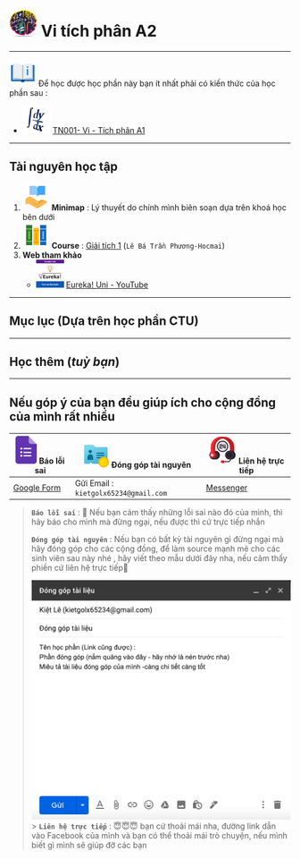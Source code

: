 # <img src="https://raw.githubusercontent.com/Zenfection/Image/master/2020/12/23-20-05-50-gt2%20-%2001.png" title="" alt="gt2 - 01.png" data-align="inline">  Vi tích phân A2

---

![icons8-user_manual.png](https://raw.githubusercontent.com/Zenfection/Image/master/2020/12/23-22-00-06-icons8-user_manual.png) Để học được học phần này bạn ít nhất phải có kiến thức của học phần sau :

- [![gt1png](https://raw.githubusercontent.com/Zenfection/Image/master/2020/12/23-19-55-49-gt1.png)](https://zenfection.github.io/CTU/TN001-Vi%20tich%20phan%20A1/) [TN001- Vi - Tích phân A1](https://zenfection.github.io/CTU/TN001-Vi%20tich%20phan%20A1/)

---

## Tài nguyên học tập

1. ![icons8knowledgesharingpng](https://raw.githubusercontent.com/Zenfection/Image/master/2020/12/23-21-53-25-icons8-knowledge_sharing.png) **Minimap** : Lý thuyết do chính mình biên soạn dựa trên khoá học bên dưới
2. ![icons8coursepng](https://raw.githubusercontent.com/Zenfection/Image/master/2020/12/23-21-54-39-icons8-course.png) **Course** : [Giải tích 1](https://drive.google.com/drive/folders/1mT2icDFnbTzyd2I3wKXz8Za9dg_mlgRK?usp=sharing) (`Lê Bá Trần Phương-Hocmai`)
3. **Web tham khảo**
   - ![eurekapng](https://raw.githubusercontent.com/Zenfection/Image/master/2020/12/23-21-57-18-eureka.png) [Eureka! Uni - YouTube](https://www.youtube.com/c/EurekaUni/playlists?view=50&sort=dd&shelf_id=2)

---

## Mục lục (Dựa trên học phần CTU)

---

## Học thêm (*tuỳ bạn*)

---

## Nếu góp ý của bạn đều giúp ích cho cộng đồng của mình rất nhiều

| ![googleformslogo2BA8295903seeklogocom  01png](https://raw.githubusercontent.com/Zenfection/Image/master/2020/12/23-21-03-42-google-forms-logo-2BA8295903-seeklogo.com%20-%2001.png) Báo lỗi sai | ![icons8newcontactpng](https://raw.githubusercontent.com/Zenfection/Image/master/2020/12/23-21-05-27-icons8-new_contact.png) Đóng góp tài nguyên | ![24 Supportpng](https://raw.githubusercontent.com/Zenfection/Image/master/2020/12/23-20-55-28-24%20Support.png) Liên hệ trực tiếp |
| ------------------------------------------------------------------------------------------------------------------------------------------------------------------------------------------------ | ------------------------------------------------------------------------------------------------------------------------------------------------ | ---------------------------------------------------------------------------------------------------------------------------------- |
| [Google Form](https://forms.gle/pSEXEHXYFkAjRXDSA)                                                                                                                                               | Gửi Email : `kietgolx65234@gmail.com`                                                                                                            | [Messenger](https://www.messenger.com/t/zenfection)                                                                                |

> **`Báo lỗi sai`** : 🦈 Nếu bạn cảm thấy những lỗi sai nào đó của mình, thì hãy báo cho mình mà đừng ngại, nếu được thì cứ trực tiếp nhắn
> 
> **`Đóng góp tài nguyên`** : Nếu bạn có bất kỳ tài nguyên gì đừng ngại mà hãy đóng góp cho các cộng đồng, để làm source mạnh mẽ cho các sinh viên sau này nhé , hãy viết theo mẫu dưới đây nha, nếu cảm thấy phiền cứ liên hệ trực tiếp🐲
> 
> ![Ảnh chụp Màn hình 20201216 lúc 234831png](https://raw.githubusercontent.com/Zenfection/Image/master/2020/12/16-23-48-42-A%CC%89nh%20chu%CC%A3p%20Ma%CC%80n%20hi%CC%80nh%202020-12-16%20lu%CC%81c%2023.48.31.png) > 
> **`Liên hệ trực tiếp`** : 😇😇😇 bạn cứ thoải mái nha, đường link dẫn vào Facebook của mình và bạn có thể thoải mái trò chuyện, nếu mình biết gì mình sẽ giúp đỡ các bạn
